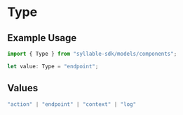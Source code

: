 # Type

## Example Usage

```typescript
import { Type } from "syllable-sdk/models/components";

let value: Type = "endpoint";
```

## Values

```typescript
"action" | "endpoint" | "context" | "log"
```